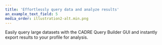 ```yaml
---
title: 'Effortlessly query data and analyze results'
an_example_text_field: 5
media_order: illustration2-alt.min.png
---
```


Easily query large datasets with the CADRE Query Builder GUI and instantly export results to your profile for analysis. 